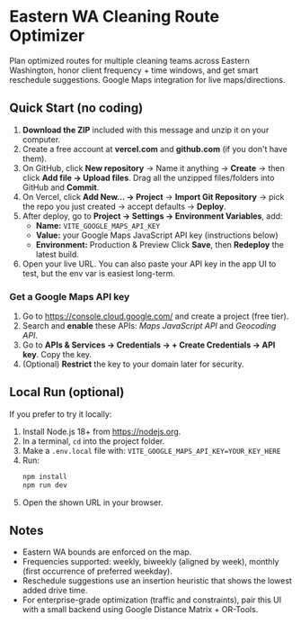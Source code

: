 # Eastern WA Cleaning Route Optimizer

Plan optimized routes for multiple cleaning teams across Eastern Washington, honor client frequency + time windows, and get smart reschedule suggestions. Google Maps integration for live maps/directions.

## Quick Start (no coding)

1. **Download the ZIP** included with this message and unzip it on your computer.
2. Create a free account at **vercel.com** and **github.com** (if you don't have them).
3. On GitHub, click **New repository** → Name it anything → **Create** → then click **Add file → Upload files**. Drag all the unzipped files/folders into GitHub and **Commit**.
4. On Vercel, click **Add New… → Project** → **Import Git Repository** → pick the repo you just created → accept defaults → **Deploy**.
5. After deploy, go to **Project → Settings → Environment Variables**, add:
   - **Name:** `VITE_GOOGLE_MAPS_API_KEY`
   - **Value:** your Google Maps JavaScript API key (instructions below)
   - **Environment:** Production & Preview
   Click **Save**, then **Redeploy** the latest build.
6. Open your live URL. You can also paste your API key in the app UI to test, but the env var is easiest long-term.

### Get a Google Maps API key
1. Go to https://console.cloud.google.com/ and create a project (free tier).
2. Search and **enable** these APIs: *Maps JavaScript API* and *Geocoding API*.
3. Go to **APIs & Services → Credentials → + Create Credentials → API key**. Copy the key.
4. (Optional) **Restrict** the key to your domain later for security.

## Local Run (optional)
If you prefer to try it locally:
1. Install Node.js 18+ from https://nodejs.org.
2. In a terminal, `cd` into the project folder.
3. Make a `.env.local` file with: `VITE_GOOGLE_MAPS_API_KEY=YOUR_KEY_HERE`
4. Run:
   ```bash
   npm install
   npm run dev
   ```
5. Open the shown URL in your browser.

## Notes
- Eastern WA bounds are enforced on the map.
- Frequencies supported: weekly, biweekly (aligned by week), monthly (first occurrence of preferred weekday).
- Reschedule suggestions use an insertion heuristic that shows the lowest added drive time.
- For enterprise-grade optimization (traffic and constraints), pair this UI with a small backend using Google Distance Matrix + OR-Tools.
